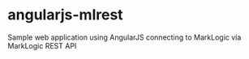 angularjs-mlrest
================

Sample web application using AngularJS connecting to MarkLogic via MarkLogic REST API
